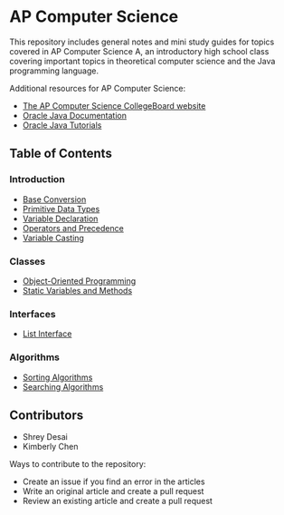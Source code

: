 # AP Computer Science

This repository includes general notes and mini study guides for topics covered in AP Computer Science A, an introductory high school class covering important topics in theoretical computer science and the Java programming language.

Additional resources for AP Computer Science:
* [The AP Computer Science CollegeBoard website][1]
* [Oracle Java Documentation][2]
* [Oracle Java Tutorials][3]

## Table of Contents

### Introduction
* [Base Conversion](https://github.com/shreydesai/apcs/blob/master/Base%20Conversion.md)
* [Primitive Data Types](https://github.com/shreydesai/apcs/blob/master/Primitive%20Data%20Types.md)
* [Variable Declaration](https://github.com/shreydesai/apcs/blob/master/Variable%20Declaration.md)
* [Operators and Precedence](https://github.com/shreydesai/apcs/blob/master/Operators%20and%20Precedence.md)
* [Variable Casting](https://github.com/shreydesai/apcs/blob/master/Variable%20Casting.md)

### Classes
* [Object-Oriented Programming](https://github.com/shreydesai/apcs/blob/master/Object-Oriented%20Programming.md)
* [Static Variables and Methods](https://github.com/shreydesai/apcs/blob/master/Static%20Variables%20and%20Methods.md)

### Interfaces
* [List Interface](https://github.com/shreydesai/apcs/blob/master/List%20Interface.md)

### Algorithms
* [Sorting Algorithms](https://github.com/shreydesai/apcs/blob/master/Sorting%20Algorithms.md)
* [Searching Algorithms](https://github.com/shreydesai/apcs/blob/master/Searching%20Algorithms.md)

## Contributors

* Shrey Desai
* Kimberly Chen

Ways to contribute to the repository:
* Create an issue if you find an error in the articles
* Write an original article and create a pull request
* Review an existing article and create a pull request

[1]: https://apstudent.collegeboard.org/apcourse/ap-computer-science-a
[2]: https://docs.oracle.com/javase/7/docs/api/
[3]: https://docs.oracle.com/javase/tutorial/